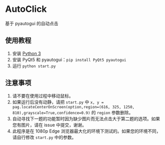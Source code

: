 # AutoClick

基于 pyautogui 的自动点击

## 使用教程

1. 安装 [Python 3](https://www.python.org/downloads/)
2. 安装 PyQt5 和 pyautogui：`pip install PyQt5 pyautogui`
3. 运行 `python start.py`

## 注意事项

1. 请不要在使用过程中移动鼠标。
2. 如果运行后没有动静，请把 `start.py` 中 `x, y = pag.locateCenterOnScreen(option,region=(616, 325, 1250, 810),grayscale=True,confidence=0.9)` 的 `region` 参数删除。
3. 自动寻找下一题的功能暂时因为缺少图片而无法点击大于第二题的选项。如果您有图片，请在 issue 中提交，谢谢。
4. 此程序是在 1080p Edge 浏览器最大化的环境下测试的。如果您的环境不同，请自行修改 `start.py` 中的参数。
